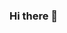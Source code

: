 ### Hi there 👋

<!--
**Prateekpai/Prateekpai** is a ✨ _special_ ✨ repository because its `README.md` (this file) appears on your GitHub profile.

Here are some ideas to get you started:

Introduction

- 🔭 I’m currently working on ...
- 🌱 I’m currently learning ...
- 👯 I’m looking to collaborate on ...
- 🤔 I’m looking for help with ...
- 💬 Ask me about ...
- 📫 How to reach me: ...
- 😄 Pronouns: ...
- ⚡ Fun fact: ...


Social Profiles for Connecting

Technical Skills

Certifications

Projects

Internships

Publications

Previous Experience

-->



